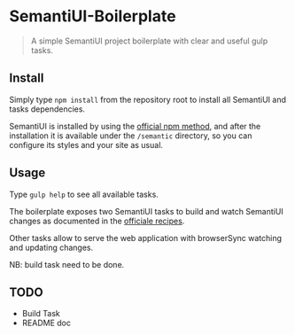 # SemantiUI-Boilerplate

> A simple SemantiUI project boilerplate with clear and useful gulp tasks.

## Install
Simply type `npm install` from the repository root to install all SemantiUI and tasks dependencies.

SemantiUI is installed by using the [official npm method](http://semantic-ui.com/introduction/getting-started.html), and after the installation it is available under the `/semantic` directory, so you can configure its styles and your site as usual.

## Usage
Type `gulp help` to see all available tasks.

The boilerplate exposes two SemantiUI tasks to build and watch SemantiUI changes as documented in the [officiale recipes](http://semantic-ui.com/introduction/advanced-usage.html).

Other tasks allow to serve the web application with browserSync watching and updating changes.

NB: build task need to be done.

## TODO
* Build Task
* README doc

